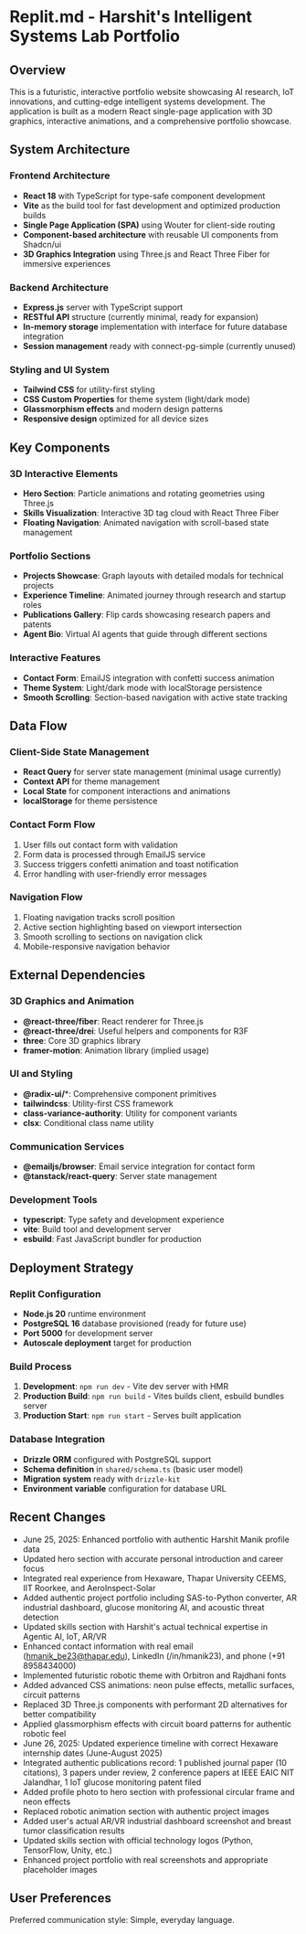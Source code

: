# Replit.md - Harshit's Intelligent Systems Lab Portfolio

## Overview

This is a futuristic, interactive portfolio website showcasing AI research, IoT innovations, and cutting-edge intelligent systems development. The application is built as a modern React single-page application with 3D graphics, interactive animations, and a comprehensive portfolio showcase.

## System Architecture

### Frontend Architecture
- **React 18** with TypeScript for type-safe component development
- **Vite** as the build tool for fast development and optimized production builds
- **Single Page Application (SPA)** using Wouter for client-side routing
- **Component-based architecture** with reusable UI components from Shadcn/ui
- **3D Graphics Integration** using Three.js and React Three Fiber for immersive experiences

### Backend Architecture
- **Express.js** server with TypeScript support
- **RESTful API** structure (currently minimal, ready for expansion)
- **In-memory storage** implementation with interface for future database integration
- **Session management** ready with connect-pg-simple (currently unused)

### Styling and UI System
- **Tailwind CSS** for utility-first styling
- **CSS Custom Properties** for theme system (light/dark mode)
- **Glassmorphism effects** and modern design patterns
- **Responsive design** optimized for all device sizes

## Key Components

### 3D Interactive Elements
- **Hero Section**: Particle animations and rotating geometries using Three.js
- **Skills Visualization**: Interactive 3D tag cloud with React Three Fiber
- **Floating Navigation**: Animated navigation with scroll-based state management

### Portfolio Sections
- **Projects Showcase**: Graph layouts with detailed modals for technical projects
- **Experience Timeline**: Animated journey through research and startup roles
- **Publications Gallery**: Flip cards showcasing research papers and patents
- **Agent Bio**: Virtual AI agents that guide through different sections

### Interactive Features
- **Contact Form**: EmailJS integration with confetti success animation
- **Theme System**: Light/dark mode with localStorage persistence
- **Smooth Scrolling**: Section-based navigation with active state tracking

## Data Flow

### Client-Side State Management
- **React Query** for server state management (minimal usage currently)
- **Context API** for theme management
- **Local State** for component interactions and animations
- **localStorage** for theme persistence

### Contact Form Flow
1. User fills out contact form with validation
2. Form data is processed through EmailJS service
3. Success triggers confetti animation and toast notification
4. Error handling with user-friendly error messages

### Navigation Flow
1. Floating navigation tracks scroll position
2. Active section highlighting based on viewport intersection
3. Smooth scrolling to sections on navigation click
4. Mobile-responsive navigation behavior

## External Dependencies

### 3D Graphics and Animation
- **@react-three/fiber**: React renderer for Three.js
- **@react-three/drei**: Useful helpers and components for R3F
- **three**: Core 3D graphics library
- **framer-motion**: Animation library (implied usage)

### UI and Styling
- **@radix-ui/***: Comprehensive component primitives
- **tailwindcss**: Utility-first CSS framework
- **class-variance-authority**: Utility for component variants
- **clsx**: Conditional class name utility

### Communication Services
- **@emailjs/browser**: Email service integration for contact form
- **@tanstack/react-query**: Server state management

### Development Tools
- **typescript**: Type safety and development experience
- **vite**: Build tool and development server
- **esbuild**: Fast JavaScript bundler for production

## Deployment Strategy

### Replit Configuration
- **Node.js 20** runtime environment
- **PostgreSQL 16** database provisioned (ready for future use)
- **Port 5000** for development server
- **Autoscale deployment** target for production

### Build Process
1. **Development**: `npm run dev` - Vite dev server with HMR
2. **Production Build**: `npm run build` - Vites builds client, esbuild bundles server
3. **Production Start**: `npm run start` - Serves built application

### Database Integration
- **Drizzle ORM** configured with PostgreSQL support
- **Schema definition** in `shared/schema.ts` (basic user model)
- **Migration system** ready with `drizzle-kit`
- **Environment variable** configuration for database URL

## Recent Changes

- June 25, 2025: Enhanced portfolio with authentic Harshit Manik profile data
- Updated hero section with accurate personal introduction and career focus
- Integrated real experience from Hexaware, Thapar University CEEMS, IIT Roorkee, and AeroInspect-Solar
- Added authentic project portfolio including SAS-to-Python converter, AR industrial dashboard, glucose monitoring AI, and acoustic threat detection
- Updated skills section with Harshit's actual technical expertise in Agentic AI, IoT, AR/VR
- Enhanced contact information with real email (hmanik_be23@thapar.edu), LinkedIn (/in/hmanik23), and phone (+91 8958434000)
- Implemented futuristic robotic theme with Orbitron and Rajdhani fonts
- Added advanced CSS animations: neon pulse effects, metallic surfaces, circuit patterns
- Replaced 3D Three.js components with performant 2D alternatives for better compatibility
- Applied glassmorphism effects with circuit board patterns for authentic robotic feel
- June 26, 2025: Updated experience timeline with correct Hexaware internship dates (June-August 2025)
- Integrated authentic publications record: 1 published journal paper (10 citations), 3 papers under review, 2 conference papers at IEEE EAIC NIT Jalandhar, 1 IoT glucose monitoring patent filed
- Added profile photo to hero section with professional circular frame and neon effects
- Replaced robotic animation section with authentic project images
- Added user's actual AR/VR industrial dashboard screenshot and breast tumor classification results
- Updated skills section with official technology logos (Python, TensorFlow, Unity, etc.)
- Enhanced project portfolio with real screenshots and appropriate placeholder images

## User Preferences

Preferred communication style: Simple, everyday language.